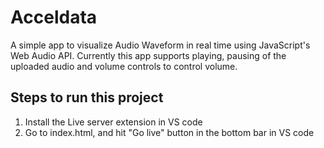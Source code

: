 # Acceldata
A simple app to visualize Audio Waveform in real time using JavaScript's Web Audio API. Currently this app supports playing, pausing of the uploaded audio and volume controls to control volume.
## Steps to run this project
1. Install the Live server extension in VS code
2. Go to index.html, and hit "Go live" button in the bottom bar in VS code
